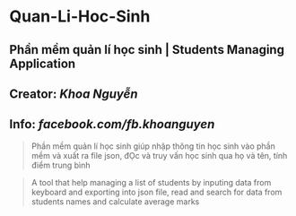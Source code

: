 # Quan-Li-Hoc-Sinh
## **Phần mềm quản lí học sinh | Students Managing Application**
## **Creator: _Khoa Nguyễn_**
## **Info: _facebook.com/fb.khoanguyen_**

>Phần mềm quản lí học sinh giúp nhập thông tin học sinh vào phần mềm và xuất ra file json, đỌc và truy vấn học sinh qua họ và tên, tính điểm trung bình

>A tool that help managing a list of students by inputing data from keyboard and exporting into json file, read and search for data from students names and calculate average marks

